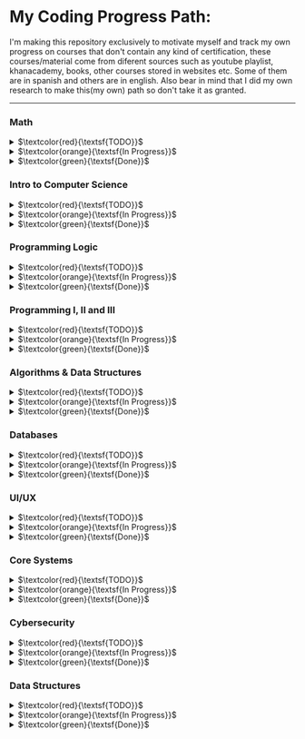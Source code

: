 # My Coding Progress Path:

I'm making this repository exclusively to motivate myself and track my own progress on courses that don't contain any kind of certification, these courses/material come from diferent sources such as youtube playlist, khanacademy, books, other courses stored in websites etc. Some of them are in spanish and others are in english. Also bear in mind that I did my own research to make this(my own) path so don't take it as granted. 

---
### Math

<details>

<summary>$\textcolor{red}{\textsf{TODO}}$</summary>

- Video Courses
    - **Mastering the Fundamentals of Mathematics - James A. Sellers (TGC)**
    - **Algebra I - James A. Sellers (TGC)**
    - **Algebra II - James A. Sellers (TGC)**
    - **Discrete Mathematics - Arthur T. Benjamin (TGC)**
    - **MathTutor**
        - **Basic Math**
        - **Algebra, Geometry, Trigonometry**

- Youtube Playlists
    - **Essence of linear algebra - 3Blue1Brown**
    - **Matemáticas Discretas - ESCOM**

- Website Courses
    - **Khan Academy - All Basic Math(Spanish)**

</details>

<details>

<summary>$\textcolor{orange}{\textsf{In Progress}}$</summary>

 - [x] Task 1

</details>

<details>

<summary>$\textcolor{green}{\textsf{Done}}$</summary>

- [x] Task 1

</details>

### Intro to Computer Science

<details>

<summary>$\textcolor{red}{\textsf{TODO}}$</summary>

- Youtube Playlists
    - **PBS Crash Course - Computer Science**

- Website Courses
    - **Khan Academy - AP Computer Science Principles (Spanish)**

</details>

<details>

<summary>$\textcolor{orange}{\textsf{In Progress}}$</summary>

 - [x] Task 1

</details>

<details>

<summary>$\textcolor{green}{\textsf{Done}}$</summary>

- [x] Task 1

</details>


### Programming Logic

<details>

<summary>$\textcolor{red}{\textsf{TODO}}$</summary>

- Video Courses
    - **TodoCode**
    - **Maxiprograma**

- Books
    - **Metodología de la Programación**

</details>

<details>

<summary>$\textcolor{orange}{\textsf{In Progress}}$</summary>

 - [x] Task 1

</details>

<details>

<summary>$\textcolor{green}{\textsf{Done}}$</summary>

- [x] Task 1

</details>

### Programming I, II and III

<details>

<summary>$\textcolor{red}{\textsf{TODO}}$</summary>

- Youtube Playlists
    - **Tutorialesya(diego moisset de espanes) Spanish**
        - **C**
        - **C++**
        - **JavaScript**
        - **Python**
        - **Java**
        - **C#**

- Website Courses
    - **Learncs online|CS124(Java) - UIUC**
    - **Ultimate Java Part 1: Fundamentals - Mosh**
    - **Ultimate Java Part 2: Object Oriented Programming - Mosh**
    - **Ultimate Java Part 3: Advanced Topics - Mosh**

- Books
    - **Think Like a Programmer -  V. Anton Spraul**
    - **Building Java Programs 5th Edition | Along with their website - Stuart Reges**

</details>

<details>

<summary>$\textcolor{orange}{\textsf{In Progress}}$</summary>

 - [x] Task 1

</details>

<details>

<summary>$\textcolor{green}{\textsf{Done}}$</summary>

- [x] Task 1

</details>

### Algorithms & Data Structures

<details>

<summary>$\textcolor{red}{\textsf{TODO}}$</summary>

- Video Courses
    - **Introduction To Algorithms 6.006 Spring 2020 - MIT**
    - **Ultimate Data Structures & Algorithms: Part 1 - Mosh**
    - **Ultimate Data Structures & Algorithms: Part 2 - Mosh**
    - **Ultimate Data Structures & Algorithms: Part 3 - Mosh**

- Youtube Playlists
    - **Data Structures and Algorithms - Bro code**

- Books
    - **Algorithms - Panos Louridas**
    - **Grokking Algorithms - Aditiya Bhargava**
    - **A Common-Sense Guide to Data Structures and Algorithms - Jay Wengrow**

</details>

<details>

<summary>$\textcolor{orange}{\textsf{In Progress}}$</summary>

 - [x] Task 1

</details>

<details>

<summary>$\textcolor{green}{\textsf{Done}}$</summary>

- [x] Task 1

</details>

### Databases

<details>

<summary>$\textcolor{red}{\textsf{TODO}}$</summary>

- Website Courses
    - **Tutorialesya (Spanish)**
        - **MySQL**
        - **SQL Server**
        - **PostgreSQL**
    - **SQLBolt**
    - **Mode SQL**
    - **SQLZoo**
    - **sqlitetutorial.net**
    - **Learn SQL In 30 Days - Datalemur**

- Youtube Playlists
    - ~~**MySQL tutorial for beginners**~~


</details>

<details>

<summary>$\textcolor{orange}{\textsf{In Progress}}$</summary>

 - [x] Task 1

</details>

<details>

<summary>$\textcolor{green}{\textsf{Done}}$</summary>

- [X] **MySQL tutorial for beginners**

</details>

### UI/UX
<details>

<summary>$\textcolor{red}{\textsf{TODO}}$</summary>

- Video Courses
    - **Human Behavorial Biology - Robert Sapolsky By Stanford**

- Books
    - **Habitos Minimos - James Clear**
    - **Habitos minimos - B.J. Fogg(Spanish)**
    - **Enganchado - Nir Eyal(Spanish)**

</details>

<details>

<summary>$\textcolor{orange}{\textsf{In Progress}}$</summary>

 - [x] Task 1

</details>

<details>

<summary>$\textcolor{green}{\textsf{Done}}$</summary>

- [x] Task 1

</details>

### Core Systems

<details>

<summary>$\textcolor{red}{\textsf{TODO}}$</summary>

- Youtube Playlists
    - 

- Website Courses
    -

- Books
    - **Code: The Hidden Language of Computer Hardware and Software - Charles Petzold**
    - **But How Do It Know? - The Basic Principles of Computers for Everyone -  J Clark Scott**
    - **How Computers Really Work -  Matthew Justice**
    - **The Elements of Computing Systems -  Noam Nisan**

</details>

<details>

<summary>$\textcolor{orange}{\textsf{In Progress}}$</summary>

 - [x] Task 1

</details>

<details>

<summary>$\textcolor{green}{\textsf{Done}}$</summary>

- [x] Task 1

</details>

### Cybersecurity

<details>

<summary>$\textcolor{red}{\textsf{TODO}}$</summary>

- Video Course
    - **Comptia A+ 1 and 2**
    - **Comptia Network+**
    - **Comptia Security+**
    - **Comptia CySA+**
    - **Computer Networks - University of Washington**

- Books
    - **Introducción a las redes - Charles Severance**

</details>

<details>

<summary>$\textcolor{orange}{\textsf{In Progress}}$</summary>

 - [x] Task 1

</details>

<details>

<summary>$\textcolor{green}{\textsf{Done}}$</summary>

- [x] Task 1

</details>

### Data Structures

<details>

<summary>$\textcolor{red}{\textsf{TODO}}$</summary>

- Video Course
    - **Mastering Design Patterns: Part 1 - Mosh**
    - **Mastering Design Patterns: Part 2 - Mosh**
    - **Mastering Design Patterns: Part 3 - Mosh**

</details>

<details>

<summary>$\textcolor{orange}{\textsf{In Progress}}$</summary>

 - [x] Task 1

</details>

<details>

<summary>$\textcolor{green}{\textsf{Done}}$</summary>

- [x] Task 1

</details>